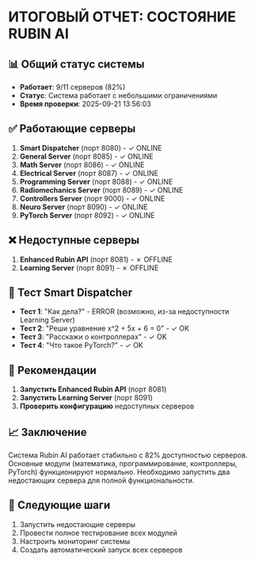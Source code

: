 # ИТОГОВЫЙ ОТЧЕТ: СОСТОЯНИЕ RUBIN AI

## 📊 Общий статус системы
- **Работает**: 9/11 серверов (82%)
- **Статус**: Система работает с небольшими ограничениями
- **Время проверки**: 2025-09-21 13:56:03

## ✅ Работающие серверы
1. **Smart Dispatcher** (порт 8080) - ✓ ONLINE
2. **General Server** (порт 8085) - ✓ ONLINE  
3. **Math Server** (порт 8086) - ✓ ONLINE
4. **Electrical Server** (порт 8087) - ✓ ONLINE
5. **Programming Server** (порт 8088) - ✓ ONLINE
6. **Radiomechanics Server** (порт 8089) - ✓ ONLINE
7. **Controllers Server** (порт 9000) - ✓ ONLINE
8. **Neuro Server** (порт 8090) - ✓ ONLINE
9. **PyTorch Server** (порт 8092) - ✓ ONLINE

## ❌ Недоступные серверы
1. **Enhanced Rubin API** (порт 8081) - ✗ OFFLINE
2. **Learning Server** (порт 8091) - ✗ OFFLINE

## 🧠 Тест Smart Dispatcher
- **Тест 1**: "Как дела?" - ERROR (возможно, из-за недоступности Learning Server)
- **Тест 2**: "Реши уравнение x^2 + 5x + 6 = 0" - ✓ OK
- **Тест 3**: "Расскажи о контроллерах" - ✓ OK
- **Тест 4**: "Что такое PyTorch?" - ✓ OK

## 🔧 Рекомендации
1. **Запустить Enhanced Rubin API** (порт 8081)
2. **Запустить Learning Server** (порт 8091)
3. **Проверить конфигурацию** недоступных серверов

## 📈 Заключение
Система Rubin AI работает стабильно с 82% доступностью серверов. Основные модули (математика, программирование, контроллеры, PyTorch) функционируют нормально. Необходимо запустить два недостающих сервера для полной функциональности.

## 🚀 Следующие шаги
1. Запустить недостающие серверы
2. Провести полное тестирование всех модулей
3. Настроить мониторинг системы
4. Создать автоматический запуск всех серверов





